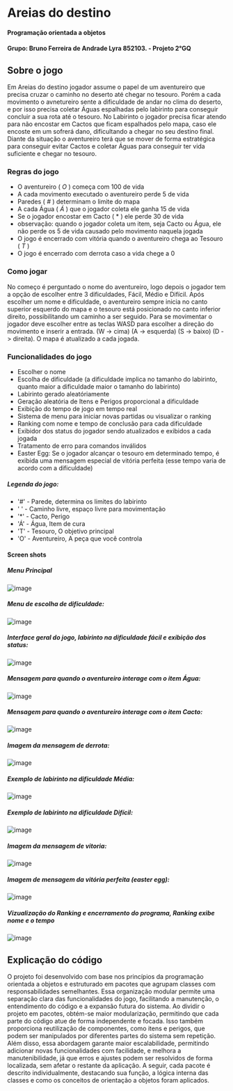 # Areias do destino
#### Programação orientada a objetos
#### Grupo: Bruno Ferreira de Andrade Lyra 852103. - Projeto 2°GQ 

## Sobre o jogo
 Em Areias do destino jogador assume o papel de um aventureiro que precisa cruzar o caminho no deserto até chegar no tesouro. Porém a cada movimento o avnetureiro sente a dificuldade de andar no clima do deserto, e por isso precisa coletar Águas espalhadas pelo labirinto para conseguir concluir a sua rota até o tesouro. No Labirinto o jogador precisa ficar atendo para não encostar em Cactos que ficam espalhados pelo mapa, caso ele encoste em um sofrerá dano, dificultando a chegar no seu destino final. Diante da situação o aventureiro terá que se mover de forma estratégica para conseguir evitar Cactos e coletar Águas para conseguir ter vida suficiente e chegar no tesouro.
 ### Regras do jogo 
- O aventureiro ( *O* ) começa com 100 de vida
- A cada movimento executado o aventureiro perde 5 de vida
- Paredes ( *#* ) determinam o limite do mapa
- A cada Água ( *Á* ) que o jogador coleta ele ganha 15 de vida
- Se o jogador encostar em Cacto ( * ) ele perde 30 de vida
- observação: quando o jogador coleta um item, seja Cacto ou Água, ele não perde os 5 de vida causado pelo movimento naquela jogada
- O jogo é encerrado com vitória quando o aventureiro chega ao Tesouro ( *T* )
- O jogo é encerrado com derrota caso a vida chege a 0
### Como jogar
No começo é perguntado o nome do aventureiro, logo depois o jogador tem a opção de escolher entre 3 dificuldades, Fácil, Médio e Difícil. Após escolher um nome e dificuldade, o aventureiro sempre inicia no canto superior esquerdo do mapa e o tesouro está posicionado no canto inferior direito, possibilitando um caminho a ser seguido. Para se movimentar o jogador deve escolher entre as teclas WASD para escolher a direção do movimento e inserir a entrada. (W -> cima) (A -> esquerda) (S -> baixo) (D -> direita). O mapa é atualizado a cada jogada.
### Funcionalidades do jogo
- Escolher o nome
- Escolha de dificuldade (a dificuldade implica no tamanho do labirinto, quanto maior a dificuldade maior o tamanho do labirinto)
- Labirinto gerado aleatóriamente 
- Geração aleatória de Itens e Perigos proporcional a dificuldade
- Exibição do tempo de jogo em tempo real
- Sistema de menu para iniciar novas partidas ou visualizar o ranking
- Ranking com nome e tempo de conclusão para cada dificuldade
- Exibidor dos status do jogador sendo atualizados e exibidos a cada jogada
- Tratamento de erro para comandos inválidos
- Easter Egg: Se o jogador alcançar o tesouro em determinado tempo, é exibida uma mensagem especial de vitória perfeita (esse tempo varia de acordo com a dificuldade)
##### Legenda do jogo:
- '#' - Parede, determina os limites do labirinto
- ' ' - Caminho livre, espaço livre para movimentação
- '*' - Cacto, Perigo
- 'Á' - Água, Item de cura
- 'T' - Tesouro, O objetivo principal
- 'O' - Aventureiro, A peça que você controla 


#### Screen shots
##### Menu Principal

![image](https://github.com/user-attachments/assets/f9a5052b-923d-4e0d-8215-b1c203e10cc8)

##### Menu de escolha de dificuldade:

![image](https://github.com/user-attachments/assets/21f6f1b7-ac9c-4d57-b48a-ccb4f0bf67dc)

##### Interface geral do jogo, labirinto na dificuldade fácil e exibição dos status:

![image](https://github.com/user-attachments/assets/bd8696d4-b378-4adb-851b-06c4fd0ac1fe)

##### Mensagem para quando o aventureiro interage com o item Água: 

![image](https://github.com/user-attachments/assets/a2f06494-44d5-421b-8cc0-fc790ff45fed)

##### Mensagem para quando o aventureiro interage com o item Cacto:

![image](https://github.com/user-attachments/assets/137020d2-c06a-4cfc-a376-702d4f88ff79)

##### Imagem da mensagem de derrota: 

![image](https://github.com/user-attachments/assets/f702db18-c837-42be-b35e-2b700c182af7)

##### Exemplo de labirinto na dificuldade Média:

![image](https://github.com/user-attachments/assets/cf771bc9-29b1-4bd2-9fc0-355b15bb8c5d)

##### Exemplo de labirinto na dificuldade Difícil:

![image](https://github.com/user-attachments/assets/6e730b7d-43fa-4905-88da-efd1fb7ed01c)

##### Imagem da mensagem de vitoria: 

![image](https://github.com/user-attachments/assets/9375f7c7-2f6b-483b-b97e-6ceb2a08d262)

##### Imagem de mensagem da vitória perfeita (easter egg):

![image](https://github.com/user-attachments/assets/a1a6bf39-481e-443e-a4ad-51c1ec11c0df)

##### Vizualização do Ranking e encerramento do programa, Ranking exibe nome e o tempo

![image](https://github.com/user-attachments/assets/95f35c27-a497-40e6-846c-44c385a794e2)

## Explicação do código
O projeto foi desenvolvido com base nos princípios da programação orientada a objetos e estruturado em pacotes que agrupam classes com responsabilidades semelhantes. Essa organização modular permite uma separação clara das funcionalidades do jogo, facilitando a manutenção, o entendimento do código e a expansão futura do sistema. Ao dividir o projeto em pacotes, obtém-se maior modularização, permitindo que cada parte do código atue de forma independente e focada. Isso também proporciona reutilização de componentes, como itens e perigos, que podem ser manipulados por diferentes partes do sistema sem repetição. Além disso, essa abordagem garante maior escalabilidade, permitindo adicionar novas funcionalidades com facilidade, e melhora a manutenibilidade, já que erros e ajustes podem ser resolvidos de forma localizada, sem afetar o restante da aplicação. A seguir, cada pacote é descrito individualmente, destacando sua função, a lógica interna das classes e como os conceitos de orientação a objetos foram aplicados. 

